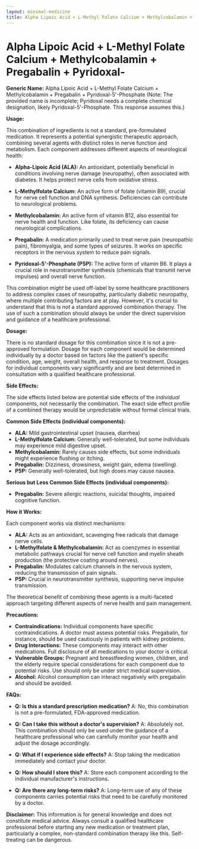 ```yaml
---
layout: minimal-medicine
title: Alpha Lipoic Acid + L-Methyl Folate Calcium + Methylcobalamin + Pregabalin + Pyridoxal-
---
```


# Alpha Lipoic Acid + L-Methyl Folate Calcium + Methylcobalamin + Pregabalin + Pyridoxal-

**Generic Name:** Alpha Lipoic Acid + L-Methyl Folate Calcium + Methylcobalamin + Pregabalin + Pyridoxal-5'-Phosphate (Note:  The provided name is incomplete; Pyridoxal needs a complete chemical designation, likely Pyridoxal-5'-Phosphate.  This response assumes this.)


**Usage:**

This combination of ingredients is not a standard, pre-formulated medication.  It represents a potential synergistic therapeutic approach, combining several agents with distinct roles in nerve function and metabolism.  Each component addresses different aspects of neurological health:

* **Alpha-Lipoic Acid (ALA):** An antioxidant, potentially beneficial in conditions involving nerve damage (neuropathy), often associated with diabetes. It helps protect nerve cells from oxidative stress.

* **L-Methylfolate Calcium:** An active form of folate (vitamin B9), crucial for nerve cell function and DNA synthesis.  Deficiencies can contribute to neurological problems.

* **Methylcobalamin:** An active form of vitamin B12, also essential for nerve health and function.  Like folate, its deficiency can cause neurological complications.

* **Pregabalin:** A medication primarily used to treat nerve pain (neuropathic pain), fibromyalgia, and some types of seizures. It works on specific receptors in the nervous system to reduce pain signals.

* **Pyridoxal-5'-Phosphate (P5P):** The active form of vitamin B6.  It plays a crucial role in neurotransmitter synthesis (chemicals that transmit nerve impulses) and overall nerve function.

This combination *might* be used off-label by some healthcare practitioners to address complex cases of neuropathy, particularly diabetic neuropathy, where multiple contributing factors are at play.  However, it's crucial to understand that this is *not* a standard approved combination therapy. The use of such a combination should always be under the direct supervision and guidance of a healthcare professional.


**Dosage:**

There is no standard dosage for this combination since it is not a pre-approved formulation.  Dosage for each component would be determined individually by a doctor based on factors like the patient's specific condition, age, weight, overall health, and response to treatment.  Dosages for individual components vary significantly and are best determined in consultation with a qualified healthcare professional.


**Side Effects:**

The side effects listed below are potential side effects of the *individual* components, not necessarily the combination.  The exact side effect profile of a combined therapy would be unpredictable without formal clinical trials.

**Common Side Effects (individual components):**

* **ALA:**  Mild gastrointestinal upset (nausea, diarrhea)
* **L-Methylfolate Calcium:** Generally well-tolerated, but some individuals may experience mild digestive upset.
* **Methylcobalamin:** Rarely causes side effects, but some individuals might experience flushing or itching.
* **Pregabalin:** Dizziness, drowsiness, weight gain, edema (swelling).
* **P5P:** Generally well-tolerated, but high doses may cause nausea.

**Serious but Less Common Side Effects (individual components):**

* **Pregabalin:**  Severe allergic reactions, suicidal thoughts, impaired cognitive function.


**How it Works:**

Each component works via distinct mechanisms:

* **ALA:** Acts as an antioxidant, scavenging free radicals that damage nerve cells.
* **L-Methylfolate & Methylcobalamin:** Act as coenzymes in essential metabolic pathways crucial for nerve cell function and myelin sheath production (the protective coating around nerves).
* **Pregabalin:** Modulates calcium channels in the nervous system, reducing the transmission of pain signals.
* **P5P:**  Crucial in neurotransmitter synthesis, supporting nerve impulse transmission.

The theoretical benefit of combining these agents is a multi-faceted approach targeting different aspects of nerve health and pain management.


**Precautions:**

* **Contraindications:**  Individual components have specific contraindications. A doctor must assess potential risks. Pregabalin, for instance, should be used cautiously in patients with kidney problems.
* **Drug Interactions:**  These components may interact with other medications.  Full disclosure of all medications to your doctor is critical.
* **Vulnerable Groups:**  Pregnant and breastfeeding women, children, and the elderly require special considerations for each component due to potential risks.  Use should only be under strict medical supervision.
* **Alcohol:** Alcohol consumption can interact negatively with pregabalin and should be avoided.


**FAQs:**

* **Q: Is this a standard prescription medication?**  A: No, this combination is not a pre-formulated, FDA-approved medication.

* **Q: Can I take this without a doctor's supervision?** A: Absolutely not.  This combination should only be used under the guidance of a healthcare professional who can carefully monitor your health and adjust the dosage accordingly.

* **Q: What if I experience side effects?** A: Stop taking the medication immediately and contact your doctor.

* **Q: How should I store this?** A: Store each component according to the individual manufacturer's instructions.

* **Q: Are there any long-term risks?** A: Long-term use of any of these components carries potential risks that need to be carefully monitored by a doctor.


**Disclaimer:** This information is for general knowledge and does not constitute medical advice.  Always consult a qualified healthcare professional before starting any new medication or treatment plan, particularly a complex, non-standard combination therapy like this.  Self-treating can be dangerous.
